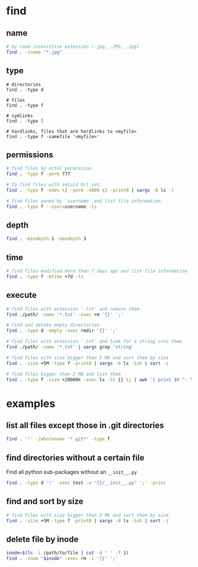 # find

## name

```bash
# by case-insensitive extension (.jpg, .JPG, .Jpg)
find . -iname "*.jpg"
```

## type

```
# directories
find . -type d

# files
find . -type f

# symlinks
find . -type l

# hardlinks, files that are hardlinks to <myfile>
find . -type f -samefile '<myfile>'
```

## permissions

```bash
# find files by octal permission
find . -type f -perm 777

# To find files with setuid bit set:
find . -type f -xdev \( -perm -4000 \) -print0 | xargs -0 ls -l

# find files owned by 'username' and list file information
find . -type f --user=username -ls
```

## depth

```bash
find . -mindepth 1 -maxdepth 3
```

## time

```bash
# find files modified more than 7 days ago and list file information
find . -type f -mtime +7d -ls
```

## execute

```bash
# find files with extension '.txt' and remove them
find ./path/ -name '*.txt' -exec rm '{}' ';'

# find and delete empty directories
find . -type d -empty -exec rmdir '{}' ';'

# find files with extension '.txt' and look for a string into them
find ./path/ -name '*.txt' | xargs grep 'string'

# find files with size bigger than 5 Mb and sort them by size
find . -size +5M -type f -print0 | xargs -0 ls -Ssh | sort -z

# find files bigger than 2 MB and list them
find . -type f -size +20000k -exec ls -lh {} \; | awk '{ print $9 ": " $5 }'
```


# examples

## list all files except those in .git directories

```bash
find . '!' -iwholename '*.git*' -type f
```

## find directories without a certain file

Find all python sub-packages without an `__init__.py`

```bash
find . -type d '!' -exec test -e "{}/__init__.py" ';' -print
```

## find and sort by size

```bash
# find files with size bigger than 5 Mb and sort them by size
find . -size +5M -type f -print0 | xargs -0 ls -Ssh | sort -z
```

## delete file by inode

```bash
inode=$(ls -i /path/to/file | cut -d ' ' -f 1)
find . -inum "$inode" -exec rm -i '{}' ';'
```
